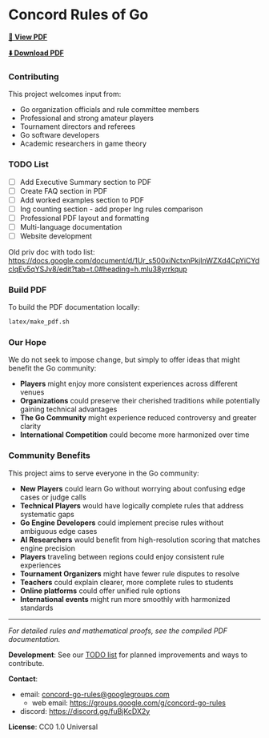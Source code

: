 # Concord Rules of Go

**[📄 View PDF](https://github.com/lukaszlew/concord-go-rules/blob/main/Concord.pdf)**

**[⬇️ Download PDF](https://raw.githubusercontent.com/lukaszlew/concord-go-rules/refs/heads/main/Concord.pdf)**

### Contributing

This project welcomes input from:
- Go organization officials and rule committee members
- Professional and strong amateur players
- Tournament directors and referees
- Go software developers
- Academic researchers in game theory

### TODO List

- [ ] Add Executive Summary section to PDF
- [ ] Create FAQ section in PDF
- [ ] Add worked examples section to PDF
- [ ] Ing counting section - add proper Ing rules comparison
- [ ] Professional PDF layout and formatting
- [ ] Multi-language documentation
- [ ] Website development

Old priv doc with todo list: https://docs.google.com/document/d/1Ur_s500xiNctxnPkjInWZXd4CpYiCYdclqEv5qYSJv8/edit?tab=t.0#heading=h.mlu38yrrkqup

### Build PDF

To build the PDF documentation locally:
```bash
latex/make_pdf.sh
```

### Our Hope

We do not seek to impose change, but simply to offer ideas that might benefit the Go community:

- **Players** might enjoy more consistent experiences across different venues
- **Organizations** could preserve their cherished traditions while potentially gaining technical advantages
- **The Go Community** might experience reduced controversy and greater clarity
- **International Competition** could become more harmonized over time

### Community Benefits

This project aims to serve everyone in the Go community:
- **New Players** could learn Go without worrying about confusing edge cases or judge calls
- **Technical Players** would have logically complete rules that address systematic gaps
- **Go Engine Developers** could implement precise rules without ambiguous edge cases
- **AI Researchers** would benefit from high-resolution scoring that matches engine precision
- **Players** traveling between regions could enjoy consistent rule experiences
- **Tournament Organizers** might have fewer rule disputes to resolve
- **Teachers** could explain clearer, more complete rules to students
- **Online platforms** could offer unified rule options
- **International events** might run more smoothly with harmonized standards


---

*For detailed rules and mathematical proofs, see the compiled PDF documentation.*

**Development**: See our [TODO list](TODO.md) for planned improvements and ways to contribute.

**Contact**:
- email: concord-go-rules@googlegroups.com
  - web email: https://groups.google.com/g/concord-go-rules
- discord: https://discord.gg/fuBjKcDX2y

**License**: CC0 1.0 Universal
